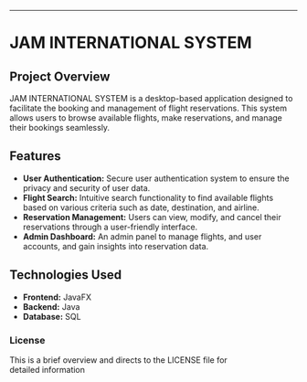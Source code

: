 ---

# JAM INTERNATIONAL SYSTEM

## Project Overview

JAM INTERNATIONAL SYSTEM is a desktop-based application designed to facilitate the booking and management of flight reservations. This system allows users to browse available flights, make reservations, and manage their bookings seamlessly.

## Features

- **User Authentication:** Secure user authentication system to ensure the privacy and security of user data.
- **Flight Search:** Intuitive search functionality to find available flights based on various criteria such as date, destination, and airline.
- **Reservation Management:** Users can view, modify, and cancel their reservations through a user-friendly interface.
- **Admin Dashboard:** An admin panel to manage flights, and user accounts, and gain insights into reservation data.

## Technologies Used

- **Frontend:** JavaFX
- **Backend:** Java
- **Database:** SQL


### License

This is a brief overview and directs to the LICENSE file for detailed information

